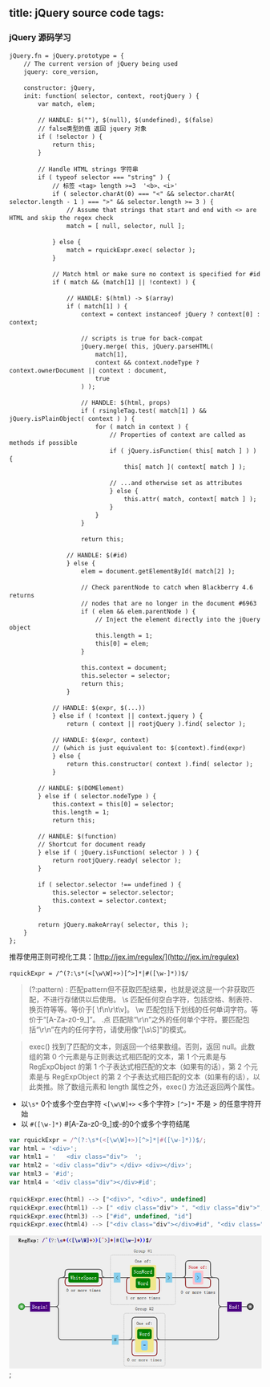 title: jQuery source code
tags:
---

### jQuery 源码学习


``` 
jQuery.fn = jQuery.prototype = {
    // The current version of jQuery being used
    jquery: core_version,

    constructor: jQuery,
    init: function( selector, context, rootjQuery ) {
        var match, elem;

        // HANDLE: $(""), $(null), $(undefined), $(false)
        // false类型的值 返回 jquery 对象
        if ( !selector ) {
            return this;
        }

        // Handle HTML strings 字符串
        if ( typeof selector === "string" ) {
            // 标签 <tag> length >=3  '<b>、<i>'
            if ( selector.charAt(0) === "<" && selector.charAt( selector.length - 1 ) === ">" && selector.length >= 3 ) {
                // Assume that strings that start and end with <> are HTML and skip the regex check
                match = [ null, selector, null ];

            } else {
                match = rquickExpr.exec( selector );
            }

            // Match html or make sure no context is specified for #id
            if ( match && (match[1] || !context) ) {

                // HANDLE: $(html) -> $(array)
                if ( match[1] ) {
                    context = context instanceof jQuery ? context[0] : context;

                    // scripts is true for back-compat
                    jQuery.merge( this, jQuery.parseHTML(
                        match[1],
                        context && context.nodeType ? context.ownerDocument || context : document,
                        true
                    ) );

                    // HANDLE: $(html, props)
                    if ( rsingleTag.test( match[1] ) && jQuery.isPlainObject( context ) ) {
                        for ( match in context ) {
                            // Properties of context are called as methods if possible
                            if ( jQuery.isFunction( this[ match ] ) ) {
                                this[ match ]( context[ match ] );

                            // ...and otherwise set as attributes
                            } else {
                                this.attr( match, context[ match ] );
                            }
                        }
                    }

                    return this;

                // HANDLE: $(#id)
                } else {
                    elem = document.getElementById( match[2] );

                    // Check parentNode to catch when Blackberry 4.6 returns
                    // nodes that are no longer in the document #6963
                    if ( elem && elem.parentNode ) {
                        // Inject the element directly into the jQuery object
                        this.length = 1;
                        this[0] = elem;
                    }

                    this.context = document;
                    this.selector = selector;
                    return this;
                }

            // HANDLE: $(expr, $(...))
            } else if ( !context || context.jquery ) {
                return ( context || rootjQuery ).find( selector );

            // HANDLE: $(expr, context)
            // (which is just equivalent to: $(context).find(expr)
            } else {
                return this.constructor( context ).find( selector );
            }

        // HANDLE: $(DOMElement)
        } else if ( selector.nodeType ) {
            this.context = this[0] = selector;
            this.length = 1;
            return this;

        // HANDLE: $(function)
        // Shortcut for document ready
        } else if ( jQuery.isFunction( selector ) ) {
            return rootjQuery.ready( selector );
        }

        if ( selector.selector !== undefined ) {
            this.selector = selector.selector;
            this.context = selector.context;
        }

        return jQuery.makeArray( selector, this );
    }
};

```

推荐使用正则可视化工具：[http://jex.im/regulex/](http://jex.im/regulex)

`rquickExpr = /^(?:\s*(<[\w\W]+>)[^>]*|#([\w-]*))$/`

> (?:pattern) : 匹配pattern但不获取匹配结果，也就是说这是一个非获取匹配，不进行存储供以后使用。
> \s 匹配任何空白字符，包括空格、制表符、换页符等等。等价于[ \f\n\r\t\v]。
> \w 匹配包括下划线的任何单词字符。等价于“[A-Za-z0-9_]”。
> .点 匹配除“\r\n”之外的任何单个字符。要匹配包括“\r\n”在内的任何字符，请使用像“[\s\S]”的模式。

> exec() 找到了匹配的文本，则返回一个结果数组。否则，返回 null。此数组的第 0 个元素是与正则表达式相匹配的文本，第 1 个元素是与 RegExpObject 的第 1 个子表达式相匹配的文本（如果有的话），第 2 个元素是与 RegExpObject 的第 2 个子表达式相匹配的文本（如果有的话），以此类推。除了数组元素和 length 属性之外，exec() 方法还返回两个属性。

* 以`\s*` 0个或多个空白字符 `<[\w\W]+>` <多个字符>  `[^>]*` 不是 > 的任意字符开始
* 以 `#([\w-]*)` #[A-Za-z0-9_]或-的0个或多个字符结尾

```javascript
var rquickExpr = /^(?:\s*(<[\w\W]+>)[^>]*|#([\w-]*))$/;
var html = '<div>';
var html1 = '   <div class="div">  ';
var html2 = '<div class="div"> </div> <div></div>';
var html3 = '#id';
var html4 = '<div class="div"></div>#id';

rquickExpr.exec(html) --> ["<div>", "<div>", undefined]
rquickExpr.exec(html1) --> [" <div class="div"> ", "<div class="div">", undefined]
rquickExpr.exec(html3) --> ["#id", undefined, "id"]
rquickExpr.exec(html4) --> ["<div class="div"></div>#id", "<div class="div"></div>", undefined]

```

![rquickExpr](/img/jquery-rquickExpr.png);



